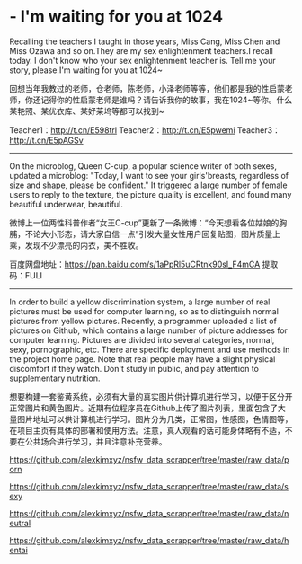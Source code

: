 # - I'm waiting for you at 1024

Recalling the teachers I taught in those years, Miss Cang, Miss Chen and Miss Ozawa and so on.They are my sex enlightenment teachers.I recall today. I don't know who your sex enlightenment teacher is. Tell me your story, please.I'm waiting for you at 1024~

回想当年我教过的老师，仓老师，陈老师，小泽老师等等，他们都是我的性启蒙老师，你还记得你的性启蒙老师是谁吗？请告诉我你的故事，我在1024~等你。什么某艳照、某优衣库、某好莱坞等都可以找到~

Teacher1：http://t.cn/E598trl       Teacher2：http://t.cn/E5pwemi       Teacher3：http://t.cn/E5pAGSv

-------------------------------------------------------------------------------------------------------------------------------------

On the microblog, Queen C-cup, a popular science writer of both sexes, updated a microblog: "Today, I want to see your girls'breasts, regardless of size and shape, please be confident." It triggered a large number of female users to reply to the texture, the picture quality is excellent, and found many beautiful underwear, beautiful.

微博上一位两性科普作者“女王C-cup”更新了一条微博：“今天想看各位姑娘的胸脯，不论大小形态，请大家自信一点”引发大量女性用户回复贴图，图片质量上乘，发现不少漂亮的内衣，美不胜收。

百度网盘地址：https://pan.baidu.com/s/1aPpRl5uCRtnk90sI_F4mCA 提取码：FULI  

------------------------------------------------------------------------------------------------------------------------------------

In order to build a yellow discrimination system, a large number of real pictures must be used for computer learning, so as to distinguish normal pictures from yellow pictures. Recently, a programmer uploaded a list of pictures on Github, which contains a large number of picture addresses for computer learning. Pictures are divided into several categories, normal, sexy, pornographic, etc. There are specific deployment and use methods in the project home page. Note that real people may have a slight physical discomfort if they watch. Don't study in public, and pay attention to supplementary nutrition.

想要构建一套鉴黄系统，必须有大量的真实图片供计算机进行学习，以便于区分开正常图片和黄色图片。近期有位程序员在Github上传了图片列表，里面包含了大量图片地址可以供计算机进行学习。图片分为几类，正常图，性感图，色情图等，在项目主页有具体的部署和使用方法。注意，真人观看的话可能身体略有不适，不要在公共场合进行学习，并且注意补充营养。

https://github.com/alexkimxyz/nsfw_data_scrapper/tree/master/raw_data/porn

https://github.com/alexkimxyz/nsfw_data_scrapper/tree/master/raw_data/sexy

https://github.com/alexkimxyz/nsfw_data_scrapper/tree/master/raw_data/neutral

https://github.com/alexkimxyz/nsfw_data_scrapper/tree/master/raw_data/hentai
